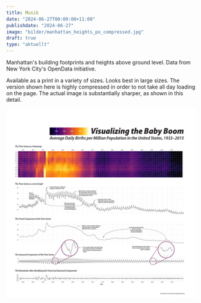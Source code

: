 ```yaml
---
title: Musik
date: "2024-06-27T00:00:00+11:00"
publishdate: "2024-06-27"
image: "bilder/manhattan_heights_po_compressed.jpg"
draft: true
type: "aktuellt"
---
```


Manhattan's building footprints and heights above ground level. Data from New York City's OpenData initiative. 

Available as a print in a variety of sizes. Looks best in large sizes. The version shown here is highly compressed in order to not take all day loading on the page. The actual image is substantially sharper, as shown in this detail. 

![image](bilder/okboomer_composite_poster-100-01.png)

